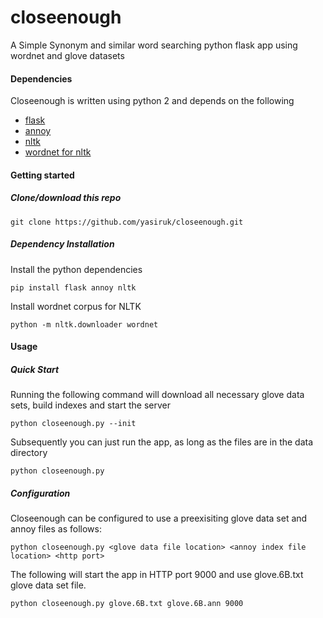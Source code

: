 # closeenough
A Simple Synonym and similar word searching python flask app using wordnet and glove datasets

#### Dependencies

Closeenough is written using python 2 and depends on the following

- [flask](http://flask.pocoo.org/)
- [annoy](https://github.com/spotify/annoy)
- [nltk](http://www.nltk.org/)
- [wordnet for nltk](http://www.nltk.org/howto/wordnet.html)

#### Getting started
##### Clone/download this repo
```shell
git clone https://github.com/yasiruk/closeenough.git
```

##### Dependency Installation

Install the python dependencies
```shell
pip install flask annoy nltk
```

Install wordnet corpus for NLTK
```shell
python -m nltk.downloader wordnet
```

#### Usage

##### Quick Start

Running the following command will download all necessary glove data sets, build indexes and start the server
```shell
python closeenough.py --init
```
Subsequently you can just run the app, as long as the files are in the data directory
```shell
python closeenough.py
```
##### Configuration

Closeenough can be configured to use a preexisiting glove data set and annoy files as follows:
```shell
python closeenough.py <glove data file location> <annoy index file location> <http port>
```
The following will start the app in HTTP port 9000 and use glove.6B.txt glove data set file. 
```shell
python closeenough.py glove.6B.txt glove.6B.ann 9000

```